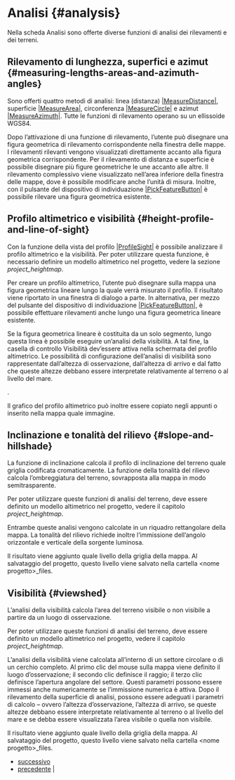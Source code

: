 # Analisi {#analysis}

Nella scheda Analisi sono offerte diverse funzioni di analisi dei rilevamenti e dei terreni.

## Rilevamento di lunghezza, superfici e azimut {#measuring-lengths-areas-and-azimuth-angles}

Sono offerti quattro metodi di analisi: linea (distanza) [<span id="id2" class="problematic">|MeasureDistance|</span>](#id1), superficie [<span id="id4" class="problematic">|MeasureArea|</span>](#id3), circonferenza [<span id="id6" class="problematic">|MeasureCircle|</span>](#id5) e azimut [<span id="id8" class="problematic">|MeasureAzimuth|</span>](#id7). Tutte le funzioni di rilevamento operano su un ellissoide WGS84.

Dopo l’attivazione di una funzione di rilevamento, l’utente può disegnare una figura geometrica di rilevamento corrispondente nella finestra delle mappe. I rilevamenti rilevanti vengono visualizzati direttamente accanto alla figura geometrica corrispondente. Per il rilevamento di distanza e superficie è possibile disegnare più figure geometriche le une accanto alle altre. Il rilevamento complessivo viene visualizzato nell’area inferiore della finestra delle mappe, dove è possibile modificare anche l’unità di misura. Inoltre, con il pulsante del dispositivo di individuazione [<span id="id10" class="problematic">|PickFeatureButton|</span>](#id9) è possibile rilevare una figura geometrica esistente.

## Profilo altimetrico e visibilità {#height-profile-and-line-of-sight}

Con la funzione della vista del profilo [<span id="id12" class="problematic">|ProfileSight|</span>](#id11) è possibile analizzare il profilo altimetrico e la visibilità. Per poter utilizzare questa funzione, è necessario definire un modello altimetrico nel progetto, vedere la sezione *project\_heightmap*.

Per creare un profilo altimetrico, l’utente può disegnare sulla mappa una figura geometrica lineare lungo la quale verrà misurato il profilo. Il risultato viene riportato in una finestra di dialogo a parte. In alternativa, per mezzo del pulsante del dispositivo di individuazione [<span id="id14" class="problematic">|PickFeatureButton|</span>](#id13), è possibile effettuare rilevamenti anche lungo una figura geometrica lineare esistente.

Se la figura geometrica lineare è costituita da un solo segmento, lungo questa linea è possibile eseguire un’analisi della visibilità. A tal fine, la casella di controllo Visibilità dev’essere attiva nella schermata del profilo altimetrico. Le possibilità di configurazione dell’analisi di visibilità sono rappresentate dall’altezza di osservazione, dall’altezza di arrivo e dal fatto che queste altezze debbano essere interpretate relativamente al terreno o al livello del mare.

.

Il grafico del profilo altimetrico può inoltre essere copiato negli appunti o inserito nella mappa quale immagine.

## Inclinazione e tonalità del rilievo {#slope-and-hillshade}

La funzione di inclinazione calcola il profilo di inclinazione del terreno quale griglia codificata cromaticamente. La funzione della tonalità del rilievo calcola l’ombreggiatura del terreno, sovrapposta alla mappa in modo semitrasparente.

Per poter utilizzare queste funzioni di analisi del terreno, deve essere definito un modello altimetrico nel progetto, vedere il capitolo *project\_heightmap*.

Entrambe queste analisi vengono calcolate in un riquadro rettangolare della mappa. La tonalità del rilievo richiede inoltre l’immissione dell’angolo orizzontale e verticale della sorgente luminosa.

Il risultato viene aggiunto quale livello della griglia della mappa. Al salvataggio del progetto, questo livello viene salvato nella cartella &lt;nome progetto&gt;\_files.

## Visibilità {#viewshed}

L’analisi della visibilità calcola l’area del terreno visibile o non visibile a partire da un luogo di osservazione.

Per poter utilizzare queste funzioni di analisi del terreno, deve essere definito un modello altimetrico nel progetto, vedere il capitolo *project\_heightmap*.

L’analisi della visibilità viene calcolata all’interno di un settore circolare o di un cerchio completo. Al primo clic del mouse sulla mappa viene definito il luogo d’osservazione; il secondo clic definisce il raggio; il terzo clic definisce l’apertura angolare del settore. Questi parametri possono essere immessi anche numericamente se l’immissione numerica è attiva. Dopo il rilevamento della superficie di analisi, possono essere adeguati i parametri di calcolo – ovvero l’altezza d’osservazione, l’altezza di arrivo, se queste altezze debbano essere interpretate relativamente al terreno o al livello del mare e se debba essere visualizzata l’area visibile o quella non visibile.

Il risultato viene aggiunto quale livello della griglia della mappa. Al salvataggio del progetto, questo livello viene salvato nella cartella &lt;nome progetto&gt;\_files.

-   [successivo](draw.html "Disegno")
-   [precedente](view.html "Vista") |



